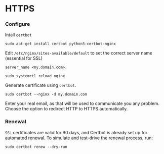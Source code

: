 # HTTPS


### Configure
Intall `certbot`
```shell
sudo apt-get install certbot python3-certbot-nginx
```
Edit `/etc/nginx/sites-available/default` to set the correct server name (essential for SSL)
```
server_name <my.domain.com>;
```
```shell
sudo systemctl reload nginx
```
Generate certificate using `certbot`.
```
sudo certbot --nginx -d my.domain.com
```
Enter your real email, as that will be used to communicate you any problem.  
Choose the option to redirect HTTP to HTTPS automatically.  


### Renewal
`SSL` certificates are valid for 90 days, and Certbot is already set up for automated renewal. To simulate and test-drive the renewal process, run:
```
sudo certbot renew --dry-run
```